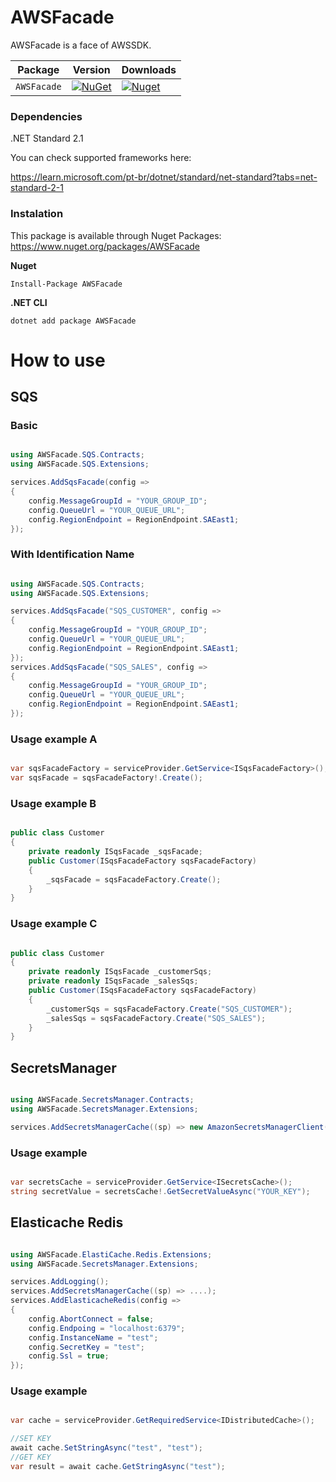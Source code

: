 # AWSFacade
AWSFacade is a face of AWSSDK.


| Package |  Version | Downloads |
| ------- | ----- | ----- |
| `AWSFacade` | [![NuGet](https://img.shields.io/nuget/v/AWSFacade.svg)](https://nuget.org/packages/AWSFacade) | [![Nuget](https://img.shields.io/nuget/dt/AWSFacade.svg)](https://nuget.org/packages/AWSFacade) |


### Dependencies
.NET Standard 2.1

You can check supported frameworks here:

https://learn.microsoft.com/pt-br/dotnet/standard/net-standard?tabs=net-standard-2-1

### Instalation
This package is available through Nuget Packages: https://www.nuget.org/packages/AWSFacade


**Nuget**
```
Install-Package AWSFacade
```

**.NET CLI**
```
dotnet add package AWSFacade
```

# How to use
## SQS
### Basic
```csharp

using AWSFacade.SQS.Contracts;
using AWSFacade.SQS.Extensions;

services.AddSqsFacade(config =>
{
    config.MessageGroupId = "YOUR_GROUP_ID";
    config.QueueUrl = "YOUR_QUEUE_URL";
    config.RegionEndpoint = RegionEndpoint.SAEast1;
});

```
### With Identification Name
```csharp

using AWSFacade.SQS.Contracts;
using AWSFacade.SQS.Extensions;

services.AddSqsFacade("SQS_CUSTOMER", config =>
{
    config.MessageGroupId = "YOUR_GROUP_ID";
    config.QueueUrl = "YOUR_QUEUE_URL";
    config.RegionEndpoint = RegionEndpoint.SAEast1;
});
services.AddSqsFacade("SQS_SALES", config =>
{
    config.MessageGroupId = "YOUR_GROUP_ID";
    config.QueueUrl = "YOUR_QUEUE_URL";
    config.RegionEndpoint = RegionEndpoint.SAEast1;
});

```
### Usage example A
```csharp

var sqsFacadeFactory = serviceProvider.GetService<ISqsFacadeFactory>();
var sqsFacade = sqsFacadeFactory!.Create();

```
### Usage example B
```csharp

public class Customer
{
    private readonly ISqsFacade _sqsFacade;
    public Customer(ISqsFacadeFactory sqsFacadeFactory)
    {
        _sqsFacade = sqsFacadeFactory.Create();
    }
}

```
### Usage example C
```csharp

public class Customer
{
    private readonly ISqsFacade _customerSqs;
    private readonly ISqsFacade _salesSqs;
    public Customer(ISqsFacadeFactory sqsFacadeFactory)
    {
        _customerSqs = sqsFacadeFactory.Create("SQS_CUSTOMER");
        _salesSqs = sqsFacadeFactory.Create("SQS_SALES");
    }
}

```
## SecretsManager
```csharp

using AWSFacade.SecretsManager.Contracts;
using AWSFacade.SecretsManager.Extensions;

services.AddSecretsManagerCache((sp) => new AmazonSecretsManagerClient(new AmazonSecretsManagerConfig { RegionEndpoint = RegionEndpoint.SAEast1 }));

```
### Usage example
```csharp

var secretsCache = serviceProvider.GetService<ISecretsCache>();
string secretValue = secretsCache!.GetSecretValueAsync("YOUR_KEY");

```
## Elasticache Redis
```csharp

using AWSFacade.ElastiCache.Redis.Extensions;
using AWSFacade.SecretsManager.Extensions;

services.AddLogging();
services.AddSecretsManagerCache((sp) => ....);
services.AddElasticacheRedis(config =>
{
    config.AbortConnect = false;
    config.Endpoing = "localhost:6379";
    config.InstanceName = "test";
    config.SecretKey = "test";
    config.Ssl = true;
});

```
### Usage example
```csharp

var cache = serviceProvider.GetRequiredService<IDistributedCache>();

//SET KEY
await cache.SetStringAsync("test", "test");
//GET KEY
var result = await cache.GetStringAsync("test");

```